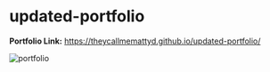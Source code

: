# updated-portfolio

<b>Portfolio Link:</b> https://theycallmemattyd.github.io/updated-portfolio/

![portfolio](https://user-images.githubusercontent.com/66084799/95392938-a2562200-08c7-11eb-8fed-bdefa2e1774a.png)

